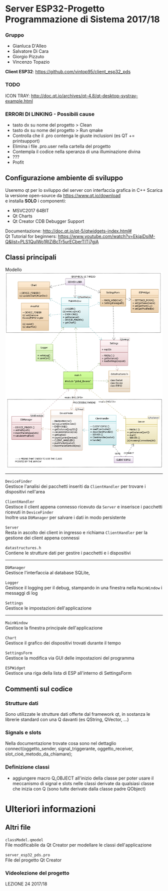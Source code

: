 # Server ESP32-Progetto Programmazione di Sistema 2017/18
### Gruppo
- Gianluca D'Alleo
- Salvatore Di Cara
- Giorgio Pizzuto
- Vincenzo Topazio

**Client ESP32**: https://github.com/vintop95/client_esp32_pds  

### TODO
ICON TRAY: http://doc.qt.io/archives/qt-4.8/qt-desktop-systray-example.html

### ERRORI DI LINKING - Possibili cause
- tasto dx su nome del progetto > Clean
- tasto dx su nome del progetto > Run qmake
- Controlla che il .pro contenga le giuste inclusioni (es QT += printsupport)
- Elimina i file .pro.user nella cartella del progetto
- Contempla il codice nella speranza di una illuminazione divina
- ???
- Profit

## Configurazione ambiente di sviluppo
Useremo qt per lo sviluppo del server con interfaccia grafica in C++
Scarica la versione open-source da https://www.qt.io/download  
e installa **SOLO** i componenti:
- MSVC2017 64BIT 
- Qt Charts
- Qt Creator CDB Debugger Support

Documentazione: http://doc.qt.io/qt-5/qtwidgets-index.html#  
Qt Tutorial for beginners: https://www.youtube.com/watch?v=EkjaiDsiM-Q&list=PLS1QulWo1RIZiBcTr5urECberTITj7gjA

## Classi principali
Modello  
![modelloUmlServerEsp32Pds](https://github.com/vintop95/server_esp32_pds/blob/develop/docs/classModelServerEsp32Pds.PNG)

 -------
```DeviceFinder```  
Gestisce l'analisi dei pacchetti inseriti da ```ClientHandler``` per trovare i dispositivi nell'area

```ClientHandler```  
Gestisce il client appena connesso ricevuto da ```Server``` e inserisce i pacchetti ricevuti in ```DeviceFinder```  
Inoltre usa ```DbManager``` per salvare i dati in modo persistente

```Server```  
Resta in ascolto dei client in ingresso e richiama ```ClientHandler``` per la gestione dei client appena connessi

```datastructures.h```  
Contiene le strutture dati per gestire i pacchetti e i dispositivi  

 -------
```DbManager```  
Gestisce l'interfaccia al database SQLite,

```Logger```  
Gestisce il logging per il debug, stampando in una finestra nella ```MainWindow``` i messaggi di log

```Settings```  
Gestisce le impostazioni dell'applicazione  

 -------
```MainWindow```  
Gestisce la finestra principale dell'applicazione

```Chart```  
Gestisce il grafico dei dispositivi trovati durante il tempo

```SettingsForm```  
Gestisce la modifica via GUI delle impostazioni del programma

```ESPWidget```  
Gestisce una riga della lista di ESP all'interno di SettingsForm


## Commenti sul codice

### Strutture dati
Sono utilizzate le strutture dati offerte dal framework qt, in sostanza le librerie standard con una Q davanti (es QString, QVector, ...)

### Signals e slots
Nella documentazione trovate cosa sono nel dettaglio  
connect(oggetto_sender, signal_triggerante,
        oggetto_receiver, slot_cioè_metodo_da_chiamare);

### Definizione classi 
- aggiungere macro Q_OBJECT all'inizio della classe
  per poter usare il meccanismo di signal e slots
  nelle classi derivate da qualsiasi classe che inizia
  con Q (sono tutte derivate dalla classe padre QObject)
  
# Ulteriori informazioni

## Altri file
```classModel.qmodel```  
File modificabile da Qt Creator per modellare le classi dell'applicazione

```server_esp32_pds.pro```  
File del progetto Qt Creator

### Videolezione del progetto
LEZIONE 24 2017/18
